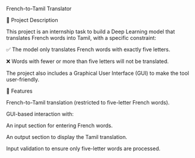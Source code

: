 French-to-Tamil Translator

📌 Project Description

This project is an internship task to build a Deep Learning model that translates French words into Tamil, with a specific constraint:

✅ The model only translates French words with exactly five letters.

❌ Words with fewer or more than five letters will not be translated.

The project also includes a Graphical User Interface (GUI) to make the tool user-friendly.

🎯 Features

French-to-Tamil translation (restricted to five-letter French words).

GUI-based interaction with:

An input section for entering French words.

An output section to display the Tamil translation.

Input validation to ensure only five-letter words are processed.

